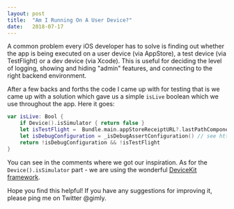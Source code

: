 ```yaml
---
layout: post
title:  "Am I Running On A User Device?"
date:   2018-07-17
---
```


<span class="dropcap">A</span> common problem every iOS developer has to solve is finding out whether the app is being executed on a user device (via AppStore), a test device (via TestFlight) or a dev device (via Xcode). This is useful for deciding the level of logging, showing and hiding "admin" features, and connecting to the right backend environment.

After a few backs and forths the code I came up with for testing that is we came up with a solution which gave us a simple `isLive` boolean which we use throughout the app. Here it goes:

```swift
var isLive: Bool {
	if Device().isSimulator { return false }
	let isTestFlight = 	Bundle.main.appStoreReceiptURL?.lastPathComponent == "sandboxReceipt" // see https://stackoverflow.com/a/26113597/67667
	let isDebugConfiguration = _isDebugAssertConfiguration() // see https://stackoverflow.com/a/34532569/67667
	return !isDebugConfiguration && !isTestFlight
}
```

You can see in the comments where we got our inspiration. As for the `Device().isSimulator` part - we are using the wonderful [DeviceKit framework](https://github.com/dennisweissmann/DeviceKit).

Hope you find this helpful! If you have any suggestions for improving it, please ping me on Twitter @gimly.